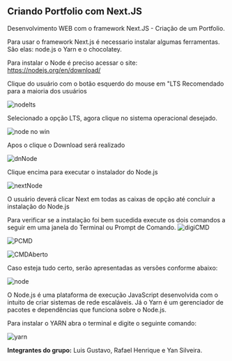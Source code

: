 ## Criando Portfolio com Next.JS

Desenvolvimento WEB com o framework Next.JS - Criação de um Portfolio.

Para usar o framework Next.js é necessario instalar algumas ferramentas.
São elas: node.js o Yarn e o chocolatey.

Para instalar o Node é preciso acessar o site: https://nodejs.org/en/download/

Clique do usuário com o botão esquerdo do mouse em "LTS Recomendado para a maioria dos usuários 

![nodelts](https://user-images.githubusercontent.com/88038755/161458176-362c7d2e-0731-4434-b87b-390afce65b95.jpeg)

Selecionado a opção LTS, agora clique no sistema operacional desejado.

![node no win](https://user-images.githubusercontent.com/88038755/161458581-0d4b2c39-cbc8-4b34-9ade-9c016bdbd9f3.jpeg)

Apos o clique o Download será realizado

![dnNode](https://user-images.githubusercontent.com/88038755/161458847-db07b648-21c9-4d08-a5c8-11b883499bde.jpeg)

Clique encima para executar o instalador do Node.js

![nextNode](https://user-images.githubusercontent.com/88038755/161459379-cceef4c7-bc64-4616-b649-dc21efefdaf8.jpeg)

O usuário deverá clicar Next em todas as caixas de opção até concluir a instalação do Node.js

Para verificar se a instalação foi bem sucedida execute os dois comandos a seguir em uma janela do Terminal ou Prompt de Comando.
![digiCMD](https://user-images.githubusercontent.com/88038755/161460943-9e077dfb-733f-4bc1-8e09-6925970e693f.jpeg)

![PCMD](https://user-images.githubusercontent.com/88038755/161461050-f3fa6516-8fa1-4b3c-8c04-21905afa7fe9.jpeg)

![CMDAberto](https://user-images.githubusercontent.com/88038755/161461114-06d3778d-5ad4-4d14-b95a-21a439608654.jpeg)
 
 Caso esteja tudo certo, serão apresentadas as versões conforme abaixo: 

![node](https://user-images.githubusercontent.com/88038755/161459792-327bbc48-ca2e-4859-8412-0dbf80c99cb2.jpeg)

O Node.js é uma plataforma de execução JavaScript desenvolvida com o intuito de criar sistemas de rede escaláveis. Já o Yarn é um gerenciador de pacotes e dependências que funciona sobre o Node.js.

Para instalar o YARN abra o terminal e digite o seguinte comando:

![yarn](https://user-images.githubusercontent.com/88038755/161460120-12a0a340-5762-44d1-a2e7-cc5c3ea97cbe.jpeg)







**Integrantes do grupo:** Luis Gustavo, Rafael Henrique e Yan Silveira.
